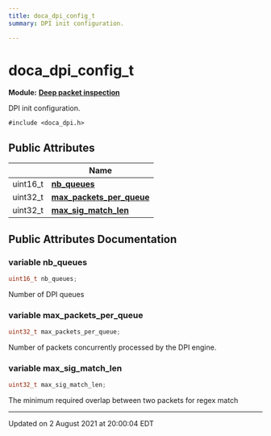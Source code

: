 ```yaml
---
title: doca_dpi_config_t
summary: DPI init configuration. 

---
```


# doca_dpi_config_t

**Module:** **[Deep packet inspection](localhost:1313/networking-ethernet-software/doca/modules/group___d_p_i/)**



DPI init configuration. 


`#include <doca_dpi.h>`

## Public Attributes

|                | Name           |
| -------------- | -------------- |
| uint16_t | **[nb_queues](localhost:1313/networking-ethernet-software/doca/classes/structdoca__dpi__config__t/#variable-nb_queues)**  |
| uint32_t | **[max_packets_per_queue](localhost:1313/networking-ethernet-software/doca/classes/structdoca__dpi__config__t/#variable-max_packets_per_queue)**  |
| uint32_t | **[max_sig_match_len](localhost:1313/networking-ethernet-software/doca/classes/structdoca__dpi__config__t/#variable-max_sig_match_len)**  |

## Public Attributes Documentation

### variable nb_queues

```cpp
uint16_t nb_queues;
```


Number of DPI queues 


### variable max_packets_per_queue

```cpp
uint32_t max_packets_per_queue;
```


Number of packets concurrently processed by the DPI engine. 


### variable max_sig_match_len

```cpp
uint32_t max_sig_match_len;
```


The minimum required overlap between two packets for regex match 


-------------------------------

Updated on  2 August 2021 at 20:00:04 EDT